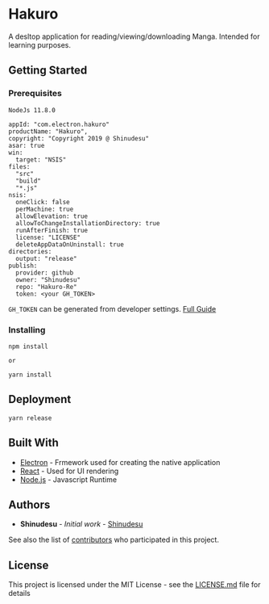 # Hakuro

A desltop application for reading/viewing/downloading Manga. Intended for learning purposes.

## Getting Started

### Prerequisites

```
NodeJs 11.8.0
```

```
appId: "com.electron.hakuro"
productName: "Hakuro",
copyright: "Copyright 2019 @ Shinudesu"
asar: true
win:
  target: "NSIS"
files:
  "src"
  "build"
  "*.js"
nsis:
  oneClick: false
  perMachine: true
  allowElevation: true
  allowToChangeInstallationDirectory: true
  runAfterFinish: true
  license: "LICENSE"
  deleteAppDataOnUninstall: true
directories:
  output: "release"
publish:
  provider: github
  owner: "Shinudesu"
  repo: "Hakuro-Re"
  token: <your GH_TOKEN>
```

`GH_TOKEN` can be generated from developer settings. [Full Guide](https://help.github.com/articles/creating-a-personal-access-token-for-the-command-line/)

### Installing

```
npm install

or

yarn install
```

## Deployment

```
yarn release
```

## Built With

- [Electron](https://electronjs.org/) - Frmework used for creating the native application
- [React](https://reactjs.org/) - Used for UI rendering
- [Node.js](https://nodejs.org/en/) - Javascript Runtime

## Authors

- **Shinudesu** - _Initial work_ - [Shinudesu](https://github.com/Shinudesu)

See also the list of [contributors](https://github.com/your/project/contributors) who participated in this project.

## License

This project is licensed under the MIT License - see the [LICENSE.md](LICENSE) file for details
